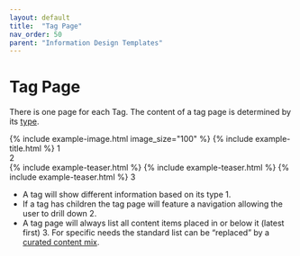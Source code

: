 ```yaml
---
layout: default
title:  "Tag Page"
nav_order: 50
parent: "Information Design Templates"
---
```


# Tag Page

There is one page for each Tag. The content of a tag page is determined by its [type](../data-models/tag.md).

<div class="example">
  <div class="example-header">
    <div class="example-title">
      {% include example-image.html image_size="100" %}
      {% include example-title.html %} <span class="example-reference">1</span>
    </div>
    <div class="example-navigation">
      <span class="example-navigation-item"></span>
      <span class="example-navigation-item"></span>
      <span class="example-navigation-item"></span>
      <span class="example-reference">2</span>
    </div>
  </div>
  <div class="example-body">
    <div class="example-teaser-list">
      {% include example-teaser.html %}
      {% include example-teaser.html %}
      {% include example-teaser.html %}
      <span class="example-reference example-reference-fixed-right">3</span>
    </div>
  </div>
</div>

* A tag will show different information based on its type <span class="example-reference">1</span>.
* If a tag has children the tag page will feature a navigation allowing the user to drill down <span class="example-reference">2</span>.
* A tag page will always list all content items placed in or below it (latest first) <span class="example-reference">3</span>. For specific needs the standard list can be “replaced” by a [curated content mix](components-and-containers-curated-content-mix.md). 
